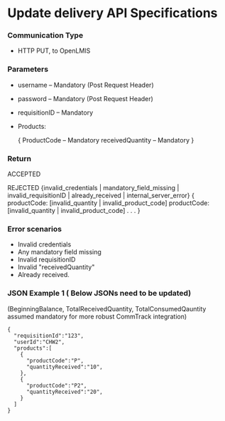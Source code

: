 # Update delivery API Specifications

### Communication Type

- HTTP PUT, to OpenLMIS

### Parameters

- username – Mandatory (Post Request Header)
- password  – Mandatory (Post Request Header)
- requisitionID – Mandatory

- Products:

  { 
    ProductCode – Mandatory
    receivedQuantity – Mandatory 
  }
 
 
### Return
ACCEPTED

REJECTED   {invalid_credentials | mandatory_field_missing | invalid_requisitionID | already_received | internal_server_error}
{ productCode:   [invalid_quantity | invalid_product_code]
  productCode:   [invalid_quantity | invalid_product_code]
  . . . }
 
### Error scenarios 

- Invalid credentials
- Any mandatory field missing
- Invalid requisitionID
- Invalid "receivedQuantity"
- Already received.


### JSON Example 1 ( Below JSONs need to be updated)

(BeginningBalance, TotalReceivedQuantity, TotalConsumedQauntity assumed mandatory for more robust CommTrack integration)

    {
      "requisitionId":"123",
      "userId":"CHW2",
      "products":[
        {
          "productCode":"P",
          "quantityReceived":"10",
        },
        {
          "productCode":"P2",
          "quantityReceived":"20",
        }
      ]
    }
